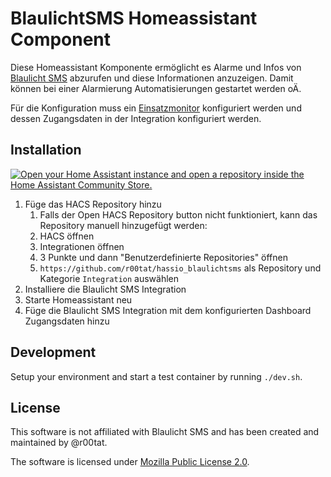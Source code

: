 # BlaulichtSMS Homeassistant Component

Diese Homeassistant Komponente ermöglicht es Alarme und Infos von [Blaulicht SMS](https://blaulichtsms.net/) abzurufen und diese Informationen anzuzeigen. Damit können bei einer Alarmierung Automatisierungen gestartet werden oÄ.

Für die Konfiguration muss ein [Einsatzmonitor](https://start.blaulichtsms.net/de/#/alarm-dashboard/list) konfiguriert werden und dessen Zugangsdaten in der Integration konfiguriert werden.

## Installation

[![Open your Home Assistant instance and open a repository inside the Home Assistant Community Store.](https://my.home-assistant.io/badges/hacs_repository.svg)](https://my.home-assistant.io/redirect/hacs_repository/?category=Integration&owner=r00tat&repository=hassio_blaulichtsms)

1. Füge das HACS Repository hinzu
   1. Falls der Open HACS Repository button nicht funktioniert, kann das Repository manuell hinzugefügt werden:
   2. HACS öffnen
   3. Integrationen öffnen
   4. 3 Punkte und dann "Benutzerdefinierte Repositories" öffnen
   5. `https://github.com/r00tat/hassio_blaulichtsms` als Repository und Kategorie `Integration` auswählen
2. Installiere die Blaulicht SMS Integration
3. Starte Homeassistant neu
4. Füge die Blaulicht SMS Integration mit dem konfigurierten Dashboard Zugangsdaten hinzu

## Development

Setup your environment and start a test container by running `./dev.sh`.

## License

This software is not affiliated with Blaulicht SMS and has been created and maintained by @r00tat.

The software is licensed under [Mozilla Public License 2.0](https://www.mozilla.org/en-US/MPL/2.0/).
